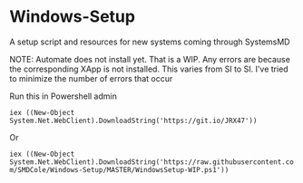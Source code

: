 # Windows-Setup
A setup script and resources for new systems coming through SystemsMD

NOTE: Automate does not install yet. That is a WIP. Any errors are because the corresponding XApp is not installed. This varies from SI to SI. I've tried to minimize the number of errors that occur

Run this in Powershell admin

```iex ((New-Object System.Net.WebClient).DownloadString('https://git.io/JRX47'))``` 

Or

```iex ((New-Object System.Net.WebClient).DownloadString('https://raw.githubusercontent.com/SMDCole/Windows-Setup/MASTER/WindowsSetup-WIP.ps1'))```
